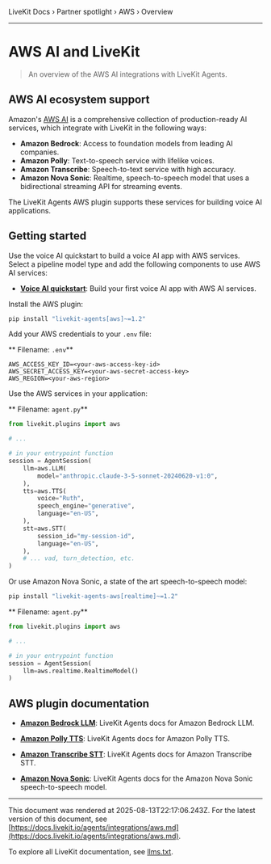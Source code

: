 LiveKit Docs › Partner spotlight › AWS › Overview

---

# AWS AI and LiveKit

> An overview of the AWS AI integrations with LiveKit Agents.

## AWS AI ecosystem support

Amazon's [AWS AI](https://aws.amazon.com/ai/) is a comprehensive collection of production-ready AI services, which integrate with LiveKit in the following ways:

- **Amazon Bedrock**: Access to foundation models from leading AI companies.
- **Amazon Polly**: Text-to-speech service with lifelike voices.
- **Amazon Transcribe**: Speech-to-text service with high accuracy.
- **Amazon Nova Sonic**: Realtime, speech-to-speech model that uses a bidirectional streaming API for streaming events.

The LiveKit Agents AWS plugin supports these services for building voice AI applications.

## Getting started

Use the voice AI quickstart to build a voice AI app with AWS services. Select a pipeline model type and add the following components to use AWS AI services:

- **[Voice AI quickstart](https://docs.livekit.io/agents/start/voice-ai.md)**: Build your first voice AI app with AWS AI services.

Install the AWS plugin:

```bash
pip install "livekit-agents[aws]~=1.2"

```

Add your AWS credentials to your `.env` file:

** Filename: `.env`**

```shell
AWS_ACCESS_KEY_ID=<your-aws-access-key-id>
AWS_SECRET_ACCESS_KEY=<your-aws-secret-access-key>
AWS_REGION=<your-aws-region>

```

Use the AWS services in your application:

** Filename: `agent.py`**

```python
from livekit.plugins import aws

# ...

# in your entrypoint function
session = AgentSession(
    llm=aws.LLM(
        model="anthropic.claude-3-5-sonnet-20240620-v1:0",
    ),
    tts=aws.TTS(
        voice="Ruth",
        speech_engine="generative",
        language="en-US",
    ),
    stt=aws.STT(
        session_id="my-session-id",
        language="en-US",
    ),
    # ... vad, turn_detection, etc.
)

```

Or use Amazon Nova Sonic, a state of the art speech-to-speech model:

```bash
pip install "livekit-agents-aws[realtime]~=1.2"

```

** Filename: `agent.py`**

```python
from livekit.plugins import aws

# ...

# in your entrypoint function
session = AgentSession(
    llm=aws.realtime.RealtimeModel()
)

```

## AWS plugin documentation

- **[Amazon Bedrock LLM](https://docs.livekit.io/agents/integrations/llm/aws.md)**: LiveKit Agents docs for Amazon Bedrock LLM.

- **[Amazon Polly TTS](https://docs.livekit.io/agents/integrations/tts/aws.md)**: LiveKit Agents docs for Amazon Polly TTS.

- **[Amazon Transcribe STT](https://docs.livekit.io/agents/integrations/stt/aws.md)**: LiveKit Agents docs for Amazon Transcribe STT.

- **[Amazon Nova Sonic](https://docs.livekit.io/agents/integrations/realtime/nova-sonic.md)**: LiveKit Agents docs for the Amazon Nova Sonic speech-to-speech model.

---

This document was rendered at 2025-08-13T22:17:06.243Z.
For the latest version of this document, see [https://docs.livekit.io/agents/integrations/aws.md](https://docs.livekit.io/agents/integrations/aws.md).

To explore all LiveKit documentation, see [llms.txt](https://docs.livekit.io/llms.txt).